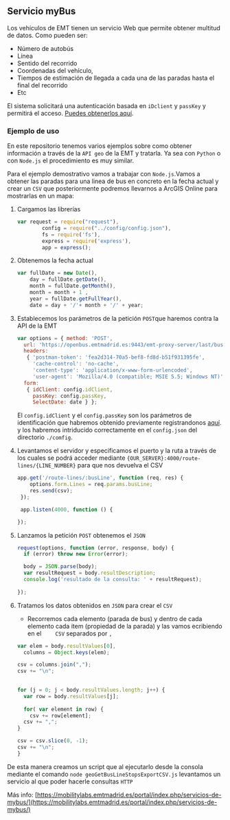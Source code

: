 ## Servicio myBus

Los vehículos de EMT tienen un servicio Web que permite obtener multitud de datos. Como pueden ser:

  - Número de autobús
  - Línea
  - Sentido del recorrido
  - Coordenadas del vehículo, 
  - Tiempos de estimación de llegada a cada una de las paradas hasta el final del recorrido
  - Etc

El sistema solicitará una autenticación basada en `iDclient` y `passKey` y permitirá el acceso. [Puedes obtenerlos aquí](http://opendata.emtmadrid.es/Formulario).

### Ejemplo de uso

En este repositorio tenemos varios ejemplos sobre como obtener información a través de la `API geo` de la EMT y tratarla.
Ya sea con `Python` o con `Node.js` el procedimiento es muy similar.

Para el ejemplo demostrativo vamos a trabajar con `Node.js`.Vamos a obtener las paradas para una linea de bus en concreto en la fecha actual y crear un `CSV` que posteriormente podremos llevarnos a ArcGIS Online para mostrarlas en un mapa:

1. Cargamos las librerías
	```javascript
	var request = require("request"),
			config = require("../config/config.json"),
			fs = require('fs'),
			express = require('express'),
			app = express();

	``` 

2. Obtenemos la fecha actual
	```javascript
	var fullDate = new Date(),
	    day = fullDate.getDate(),
	    month = fullDate.getMonth(),
	    month = month + 1 ,
	    year = fullDate.getFullYear(),
	    date = day + '/'+ month + '/' + year;
	```

3. Establecemos los parámetros de la petición `POST`que haremos contra la API de la EMT
	```javascript
	var options = { method: 'POST',
	  url: 'https://openbus.emtmadrid.es:9443/emt-proxy-server/last/bus/GetRouteLines.php',
	  headers: 
	   { 'postman-token': 'fea2d314-70a5-bef8-fd8d-b51f931395fe',
	     'cache-control': 'no-cache',
	     'content-type': 'application/x-www-form-urlencoded',
	     'user-agent': 'Mozilla/4.0 (compatible; MSIE 5.5; Windows NT)' },
	  form: 
	   { idClient: config.idClient,
	     passKey: config.passKey,
	     SelectDate: date } };
	```
	El `config.idClient` y el `config.passKey` son los parámetros de identificación que habremos obtenido previamente registrandonos [aquí](http://opendata.emtmadrid.es/Formulario). y los habremos intriducido correctamente en el `config.json` del directorio `./comfig`.

4. Levantamos el servidor y especificamos el puerto y la ruta a través de los cuales se podrá acceder mediante `{OUR_SERVER}:4000/route-lines/{LINE_NUMBER}` para que nos devuelva el CSV
	```javascript
	app.get('/route-lines/:busLine', function (req, res) {
		options.form.Lines = req.params.busLine;
		res.send(csv);
	 });

	 app.listen(4000, function () {

	});
	```
5. Lanzamos la petición `POST` obtenemos el `JSON`

	```javascript
	request(options, function (error, response, body) {
	  if (error) throw new Error(error);

	  body = JSON.parse(body);
	  var resultRequest = body.resultDescription;
	  console.log('resultado de la consulta: ' + resultRequest);
	 	
	});
	```
6. Tratamos los datos obtenidos en `JSON` para crear el `CSV`

	* Recorremos cada elemento (parada de bus) y dentro de cada elemento cada item (propiedad de la parada) y las vamos ecribiendo en el `	  CSV` separados por `,`
	```javascript
	var elem = body.resultValues[0],
	  columns = Object.keys(elem);

	csv = columns.join(",");
	csv += "\n";

	  
	for (j = 0; j < body.resultValues.length; j++) {
	  var row = body.resultValues[j];
	  
	  for( var element in row) {
	  	csv += row[element];  
      csv += ",";
  	}

  	csv = csv.slice(0, -1);
  	csv += "\n";
	}
	```	
De esta manera creamos un script que al ejecutarlo desde la consola mediante el comando `node geoGetBusLineStopsExportCSV.js` levantamos un servicio al que poder hacerle consultas `HTTP`

Más info: [https://mobilitylabs.emtmadrid.es/portal/index.php/servicios-de-mybus/](https://mobilitylabs.emtmadrid.es/portal/index.php/servicios-de-mybus/)
